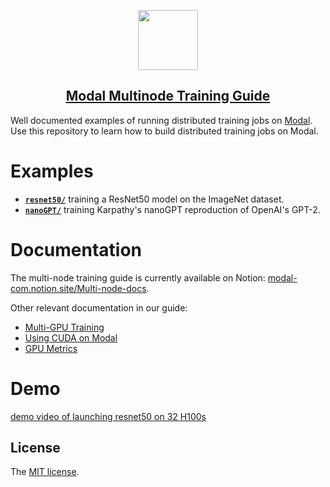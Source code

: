 <p align="center">
  <a href="https://modal.com">
    <img src="https://modal-public-assets.s3.amazonaws.com/bigicon.png" height="96">
    <h2 align="center">Modal Multinode Training Guide</h2>
  </a>
</p>

Well documented examples of running distributed training jobs on [Modal](https://modal.com).
Use this repository to learn how to build distributed training jobs on Modal.

# Examples

- [**`resnet50/`**](resnet50/) training a ResNet50 model on the ImageNet dataset.
- [**`nanoGPT/`**](nanoGPT/) training Karpathy's nanoGPT reproduction of OpenAI's GPT-2.

# Documentation

The multi-node training guide is currently available on Notion: [modal-com.notion.site/Multi-node-docs](https://modal-com.notion.site/Multi-node-docs-1281e7f16949806f966adedfe8b2cb74?pvs=4).

Other relevant documentation in our guide:

- [Multi-GPU Training](https://modal.com/docs/guide/gpu#multi-gpu-training)
- [Using CUDA on Modal](https://modal.com/docs/guide/cuda)
- [GPU Metrics](https://modal.com/docs/guide/gpu-metrics)

# Demo

[demo video of launching resnet50 on 32 H100s](https://github.com/user-attachments/assets/ed3dc6fe-61f2-4abc-ab48-5b5d01f65c31)

## License

The [MIT license](LICENSE).
